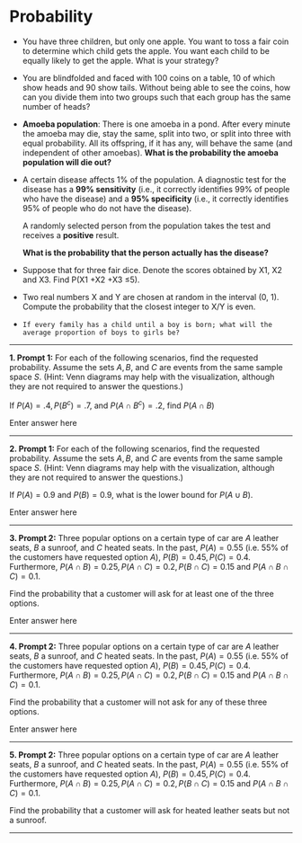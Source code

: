 # Probability

- You have three children, but only one apple. You want to toss a fair coin to determine which child gets the apple. You want each child to be equally likely to get the apple. What is your strategy?
- You are blindfolded and faced with 100 coins on a table, 10 of which show heads and 90 show tails. Without being able to see the coins, how can you divide them into two groups such that each group has the same number of heads?
- **Amoeba population**: There is one amoeba in a pond. After every minute the amoeba may die, stay the same, split into two, or split into three with equal probability. All its offspring, if it has any, will behave the same (and independent of other amoebas).  **What is the probability the amoeba population will die out?**
- A certain disease affects 1% of the population. A diagnostic test for the disease has a **99% sensitivity** (i.e., it correctly identifies 99% of people who have the disease) and a **95% specificity** (i.e., it correctly identifies 95% of people who do not have the disease).

     A randomly selected person from the population takes the test and receives a **positive** result.

     **What is the probability that the person actually has the disease?**

- Suppose that for three fair dice. Denote the scores obtained by X1, X2 and X3. Find P(X1 +X2 +X3 ≤5).
- Two real numbers X and Y are chosen at random in the interval (0, 1).
Compute the probability that the closest integer to X/Y is even.
- `If every family has a child until a boy is born; what will the average proportion of boys to girls be?`


---

**1. Prompt 1:** For each of the following scenarios, find the requested probability. Assume the sets $A, B,$ and $C$ are events from the same sample space $S$. (Hint: Venn diagrams may help with the visualization, although they are not required to answer the questions.)

If $P(A) = .4, P(B^c) = .7,$ and $P(A \cap B^c) = .2,$ find $P(A \cap B)$

Enter answer here

---

**2. Prompt 1:** For each of the following scenarios, find the requested probability. Assume the sets $A, B,$ and $C$ are events from the same sample space $S$. (Hint: Venn diagrams may help with the visualization, although they are not required to answer the questions.)

If $P(A) = 0.9$ and $P(B) = 0.9$, what is the lower bound for $P(A \cup B)$.

Enter answer here

---

**3. Prompt 2:** Three popular options on a certain type of car are $A$ leather seats, $B$ a sunroof, and $C$ heated seats. In the past, $P(A) = 0.55$ (i.e. 55% of the customers have requested option $A$), $P(B) = 0.45, P(C) = 0.4$. Furthermore, $P(A \cap B) = 0.25, P(A \cap C) = 0.2, P(B \cap C) = 0.15$ and $P(A \cap B \cap C) = 0.1$.

Find the probability that a customer will ask for at least one of the three options.

Enter answer here

---

**4. Prompt 2:** Three popular options on a certain type of car are $A$ leather seats, $B$ a sunroof, and $C$ heated seats. In the past, $P(A) = 0.55$ (i.e. 55% of the customers have requested option $A$), $P(B) = 0.45, P(C) = 0.4$. Furthermore, $P(A \cap B) = 0.25, P(A \cap C) = 0.2, P(B \cap C) = 0.15$ and $P(A \cap B \cap C) = 0.1$.

Find the probability that a customer will not ask for any of these three options.

Enter answer here

---

**5. Prompt 2:** Three popular options on a certain type of car are $A$ leather seats, $B$ a sunroof, and $C$ heated seats. In the past, $P(A) = 0.55$ (i.e. 55% of the customers have requested option $A$), $P(B) = 0.45, P(C) = 0.4$. Furthermore, $P(A \cap B) = 0.25, P(A \cap C) = 0.2, P(B \cap C) = 0.15$ and $P(A \cap B \cap C) = 0.1$.

Find the probability that a customer will ask for heated leather seats but not a sunroof.

---
